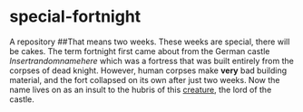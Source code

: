 # special-fortnight
A repository
##That means two weeks. These weeks are special, there will be cakes. 
The term fortnight first came about from the German castle _Insertrandomnamehere_ which was a fortress that was built entirely from the corpses of dead knight. However, human corpses make **very** bad building material, and the fort collapsed on its own after just two weeks. Now the name lives on as an insult to the hubris of this [creature](https://octodex.github.com/images/herme-t-crabb.png), the lord of the castle.
